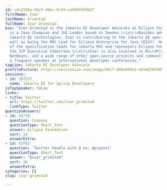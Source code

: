 ```yaml
---
id: cdc2288a-56cf-40ec-bc39-ca5d9fb59b27
firstName: Ivar
lastName: Grimstad
fullName: Ivar Grimstad
bio: "Ivar Grimstad is the Jakarta EE Developer Advocate at Eclipse Foundation. He
  is a Java Champion and JUG Leader based in Sweden.\r\n\r\nBesides advocating the
  Jakarta EE technologies, Ivar is contributing to the Jakarta EE specifications as
  well as being the PMC Lead for Eclipse Enterprise for Java (EE4J). He is also one
  of the specification leads for Jakarta MVC and represents Eclipse Foundation in
  the JCP Executive Committee.\r\n\r\nIvar is also involved in MicroProfile, Apache
  NetBeans, and a wide range of other open-source projects and communities. He is
  a frequent speaker at International developer conferences."
tagLine: Jakarta EE Developer Advocate
profilePicture: https://sessionize.com/image/85cf-400o400o2-nDvWdJNV4WYAHMkPbNnipY.png
sessions:
- id: 387237
  name: Jakarta EE for Spring Developers
isTopSpeaker: false
links:
- title: Twitter
  url: https://twitter.com/ivar_grimstad
  linkType: Twitter
questionAnswers:
- id: 43778
  question: Company
  questionType: Short_Text
  answer: Eclipse Foundation
  sort: 14
  answerExtra: 
- id: 43782
  question: 'Twitter handle with @ ex: @prpatel'
  questionType: Short_Text
  answer: "@ivar_grimstad"
  sort: 18
  answerExtra: 
categories: []
slug: ivar-grimstad

---
```

